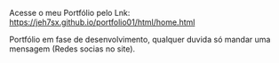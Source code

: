 Acesse o meu Portfólio pelo Lnk: https://jeh7sx.github.io/portfolio01/html/home.html

Portfólio em fase de desenvolvimento, qualquer duvida só mandar uma mensagem (Redes socias no site).
